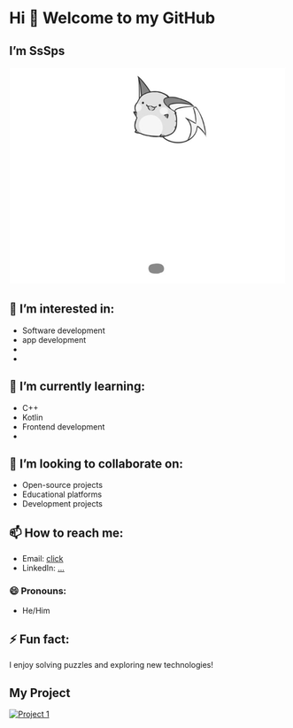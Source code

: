 # Hi 👋 Welcome to my GitHub 

## I’m SsSps

![](hello.gif)

## 👀 I’m interested in:
- Software development
- app development
- 
- 

## 🌱 I’m currently learning:
- C++
- Kotlin 
- Frontend development
- 

## 💞️ I’m looking to collaborate on:
- Open-source projects
- Educational platforms
- Development projects

## 📫 How to reach me:
- Email: [click](mailto:surya01785@gmail.com)
- LinkedIn: [...](https://www.linkedin.com/in)

### 😄 Pronouns:
- He/Him

## ⚡ Fun fact:
I enjoy solving puzzles and exploring new technologies!

## My Project
[![Project 1](https://img.shields.io/badge/Project%201-View%20It-blue)](https://studyhubss.vercel.app/)

